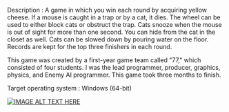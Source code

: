 Description
    : A game in which you win each round by acquiring yellow cheese.
    If a mouse is caught in a trap or by a cat, it dies.
    The wheel can be used to either block cats or obstruct the trap.
    Cats snooze when the mouse is out of sight for more than one second. You can hide from the cat in the closet as well.
    Cats can be slowed down by pouring water on the floor.
    Records are kept for the top three finishers in each round.

This game was created by a first-year game team called "77," which consisted of four students. I was the lead programmer, producer, graphics, physics, and Enemy AI programmer. This game took three months to finish.

Target operating system
    : Windows (64-bit)

[![IMAGE ALT TEXT HERE](https://img.youtube.com/vi/oyPzfofS20Q/0.jpg)](https://www.youtube.com/watch?v=oyPzfofS20Q)
